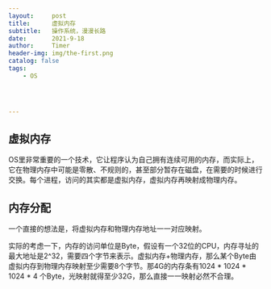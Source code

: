 ```yaml
---
layout:     post
title:      虚拟内存
subtitle:   操作系统，漫漫长路
date:       2021-9-18
author:     Timer
header-img: img/the-first.png
catalog: false
tags:
    - OS




---
```


## 虚拟内存

OS里非常重要的一个技术，它让程序认为自己拥有连续可用的内存，而实际上，它在物理内存中可能是零散、不规则的，甚至部分暂存在磁盘，在需要的时候进行交换。每个进程，访问的其实都是虚拟内存，虚拟内存再映射成物理内存。



## 内存分配

一个直接的想法是，将虚拟内存和物理内存地址一一对应映射。

实际的考虑一下，内存的访问单位是Byte，假设有一个32位的CPU，内存寻址的最大地址是2^32，需要四个字节来表示。虚拟内存+物理内存，那么某个Byte由虚拟内存到物理内存映射至少需要8个字节。那4G的内存条有1024 * 1024 * 1024 * 4 个Byte，光映射就得至少32G，那么直接一一映射必然不合理。





































